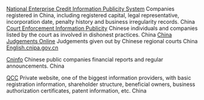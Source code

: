 
[National Enterprise Credit Information Publicity System](http://www.gsxt.gov.cn/index.html)
Companies registered in China, including registered capital, legal representative, incorporation date, penalty history and business irregularity records.
China
[Court Enforcement Information Publicity](http://zxgk.court.gov.cn/)
Chinese individuals and companies listed by the court as involved in dishonest practices.
China
[China Judgements Online](https://wenshu.court.gov.cn/)
Judgements given out by Chinese regional courts
China
[English.cnipa.gov.cn](https://english.cnipa.gov.cn/)

[Cninfo](http://www.cninfo.com.cn/new/index)
Chinese public companies financial reports and regular announcements.
China

[QCC](https://www.qcc.com/)
Private website, one of the biggest information providers, with basic registration information, shareholder structure, beneficial owners, business authorization certificates, patent information, etc.
China
